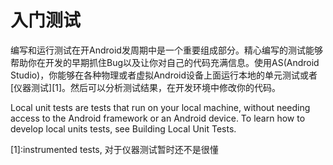 # 入门测试


编写和运行测试在开Android发周期中是一个重要组成部分。精心编写的测试能够帮助你在开发的早期抓住Bug以及让你对自己的代码充满信息。使用AS(Android Studio)，你能够在各种物理或者虚拟Android设备上面运行本地的单元测试或者[仪器测试][1]。然后可以分析测试结果，在开发环境中修改你的代码。

Local unit tests are tests that run on your local machine, without needing access to the Android framework or an Android device. To learn how to develop local units tests, see Building Local Unit Tests.












[1]:instrumented tests, 对于仪器测试暂时还不是很懂